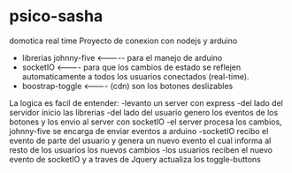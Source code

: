 # psico-sasha
domotica real time
Proyecto de conexion con nodejs y arduino

- librerias johnny-five <----- para el manejo de arduino
- socketIO <---- para que los cambios de estado se reflejen automaticamente a todos los usuarios conectados (real-time).
- boostrap-toggle <---- (cdn) son los botones deslizables

La logica es facil de entender:
-levanto un server con express
-del lado del servidor inicio las librerias
-del lado del usuario genero los eventos de los botones y los envio al server con socketIO
-el server procesa los cambios, johnny-five se encarga de enviar eventos a arduino 
-socketIO recibo el evento de parte del usuario y genera un nuevo evento el cual informa al resto de los usuarios los nuevos cambios
-los usuarios reciben el nuevo evento de socketIO y a traves de Jquery actualiza los toggle-buttons

